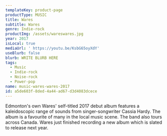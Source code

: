 ```yaml
---
templateKey: product-page
productType: MUSIC
title: Wares
subtitle: Wares
genre: Indie-rock
productImg: /assets/wareswares.jpg
year: 2017
isLocal: true
mediaUrl: ' https://youtu.be/KsbG65oyXdY'
useBlurb: false
blurb: WRITE BLURB HERE
tags:
  - Music
  - Indie-rock
  - Noise-rock
  - Power-pop
name: music-wares-wares-2017
id: a5de603f-8ded-4a44-ad67-d3d4083dcece
---
```

Edmonton's own Wares' self-titled 2017 debut album features a kaleidoscopic range of sounds from singer-songwriter Cassia Hardy. The album is a favourite of many in the local music scene. The band also tours across Canada. Wares just finished recording a new album which is slated to release next year.
